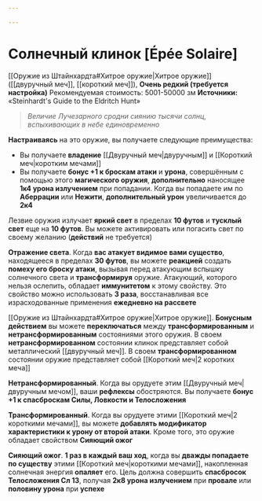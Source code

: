 ```yaml
---

---
```

# Солнечный клинок [Épée Solaire]

[[Оружие из Штайнхардта#Хитрое оружие|Хитрое оружие]] ([[двуручный меч]], [[короткий меч]]), **Очень редкий (требуется настройка)**
Рекомендуемая стоимость: 5001-50000 зм
**Источники:** «Steinhardt's Guide to the Eldritch Hunt»

> *Величие Лучезарного сродни сиянию тысячи солнц, вспыхивающих в небе единовременно*

**Настраиваясь** на это оружие, вы получаете следующие преимущества:

- Вы получаете **владение** [[Двуручный меч|двуручным]] и [[Короткий меч|коротким мечами]]
- Вы получаете **бонус +1 к броскам атаки** и **урона**, совершённым с помощью этого **магического оружия**, **дополнительно** наносящее **1к4 урона излучением** при попадании. Когда вы попадаете им по **Аберрации** или **Нежити**, **дополнительный урон** увеличивается до **2к4**

Лезвие оружия излучает **яркий свет** в пределах **10 футов** и **тусклый свет** еще на **10 футов**. Вы можете активировать или погасить свет по своему желанию (**действий** не требуется)

**Отражение света**. Когда **вас атакует видимое вами существо**, находящееся в пределах **30 футов**, вы можете **реакцией** создать **помеху его броску атаки**, вызывая перед атакующим вспышку солнечного света и **трансформируя** оружие. Атакующий, которого нельзя ослепить, обладает **иммунитетом** к этому свойству. Это свойство можно использовать **3 раза**, восстанавливая все израсходованные применения **ежедневно на рассвете**

[[Оружие из Штайнхардта#Хитрое оружие|Хитрое оружие]]. **Бонусным действием** вы можете **переключаться** между **трансформированным** и **нетрансформированным** состояниями этого оружия. В своем **нетрансформированном** состоянии клинок представляет собой металлический [[двуручный меч]]. В своем **трансформированном** состоянии оружие представляет собой [[Короткий меч|2 коротких меча]]

**Нетрансформированный**. Когда вы орудуете этим [[Двуручный меч|двуручным мечом]], ваши **рефлексы** обостряются. Вы получаете **бонус +1 к спасброскам Силы, Ловкости и Телосложения**

**Трансформированный**. Когда вы орудуете этими [[Короткий меч|2 короткими мечами]], вы можете **добавлять модификатор характеристики к урону от второй атаки**. Кроме того, это оружие обладает свойством **Сияющий ожог**

**Сияющий ожог**. **1 раз в каждый ваш ход**, когда вы **дважды попадаете по существу** этими [[Короткий меч|короткими мечами]], накопленная солнечная энергия **опаляет** его. Цель должна совершить **спасбросок Телосложения Сл 13**, получая **2к8 урона излучением** при **провале** или **половину урона** при **успехе**